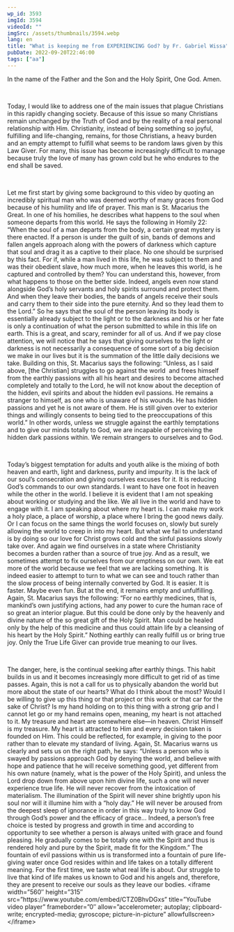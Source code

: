 ```yaml
---
wp_id: 3593
imgId: 3594
videoId: ""
imgSrc: /assets/thumbnails/3594.webp
lang: en
title: "What is keeping me from EXPERIENCING God? by Fr. Gabriel Wissa"
pubDate: 2022-09-20T22:46:00
tags: ["aa"]
---
```


<p>In the name of the Father and the Son and the Holy Spirit, One God. Amen.</p>
<p>&nbsp;</p>
<p><span data-contrast="auto">Today, I would like to address one of the main issues that plague Christians in this rapidly changing society. Because of this issue so many Christians remain unchanged by the Truth of God and by the reality of a real personal relationship with Him. Christianity, instead of being something so joyful, fulfilling and life-changing, remains, for those Christians, a heavy burden and an empty attempt to fulfill what seems to be random laws given by this Law Giver. For many, this issue has become increasingly difficult to manage because truly the love of many has grown cold but he who endures to the end shall be saved.</span><span data-ccp-props="{&quot;201341983&quot;:0,&quot;335559739&quot;:200,&quot;335559740&quot;:276}"> </span></p>
<p><span data-ccp-props="{&quot;201341983&quot;:0,&quot;335559739&quot;:200,&quot;335559740&quot;:276}"> </span></p>
<p><span data-contrast="auto">Let me first start by giving some background to this video by quoting an incredibly spiritual man who was deemed worthy of many graces from God because of his humility and life of prayer. This man is St. Macarius the Great. In one of his homilies, he describes what happens to the soul when someone departs from this world. He says the following in Homily 22: “When the soul of a man departs from the body, a certain great mystery is there enacted. If a person is under the guilt of sin, bands of demons and fallen angels approach along with the powers of darkness which capture that soul and drag it as a captive to their place. No one should be surprised by this fact. For if, while a man lived in this life, he was subject to them and was their obedient slave, how much more, when he leaves this world, is he captured and controlled by them? You can understand this, however, from what happens to those on the better side. Indeed, angels even now stand alongside God&#8217;s holy servants and holy spirits surround and protect them. And when they leave their bodies, the bands of angels receive their souls and carry them to their side into the pure eternity. And so they lead them to the Lord.” So he says that the soul of the person leaving its body is essentially already subject to the light or to the darkness and his or her fate is only a continuation of what the person submitted to while in this life on earth. This is a great, and scary, reminder for all of us. And if we pay close attention, we will notice that he says that giving ourselves to the light or darkness is not necessarily a consequence of some sort of a big decision we make in our lives but it is the summation of the little daily decisions we take. Building on this, St. Macarius says the following: “Unless, as I said above, [the Christian] struggles to go against the world  and frees himself from the earthly passions with all his heart and desires to become attached completely and totally to the Lord, he will not know about the deception of the hidden, evil spirits and about the hidden evil passions. He remains a stranger to himself, as one who is unaware of his wounds. He has hidden passions and yet he is not aware of them. He is still given over to exterior things and willingly consents to being tied to the preoccupations of this world.” In other words, unless we struggle against the earthly temptations and to give our minds totally to God, we are incapable of perceiving the hidden dark passions within. We remain strangers to ourselves and to God. </span><span data-ccp-props="{&quot;201341983&quot;:0,&quot;335559739&quot;:200,&quot;335559740&quot;:276}"> </span></p>
<p><span data-ccp-props="{&quot;201341983&quot;:0,&quot;335559739&quot;:200,&quot;335559740&quot;:276}"> </span></p>
<p><span data-contrast="auto">Today’s biggest temptation for adults and youth alike is the mixing of both heaven and earth, light and darkness, purity and impurity. It is the lack of our soul’s consecration and giving ourselves excuses for it. It is reducing God’s commands to our own standards. I want to have one foot in heaven while the other in the world. I believe it is evident that I am not speaking about working or studying and the like. We all live in the world and have to engage with it. I am speaking about where my heart is. I can make my work a holy place, a place of worship, a place where I bring the good news daily. Or I can focus on the same things the world focuses on, slowly but surely allowing the world to creep in into my heart. But what we fail to understand is by doing so our love for Christ grows cold and the sinful passions slowly take over. And again we find ourselves in a state where Christianity becomes a burden rather than a source of true joy. And as a result, we sometimes attempt to fix ourselves from our emptiness on our own. We eat more of the world because we feel that we are lacking something. It is indeed easier to attempt to turn to what we can see and touch rather than the slow process of being internally converted by God. It is easier. It is faster. Maybe even fun. But at the end, it remains empty and unfulfilling. Again, St. Macarius says the following: “For no earthly medicines, that is, mankind&#8217;s own justifying actions, had any power to cure the human race of so great an interior plague. But this could be done only by the heavenly and divine nature of the so great gift of the Holy Spirit. Man could be healed only by the help of this medicine and thus could attain life by a cleansing of his heart by the Holy Spirit.” Nothing earthly can really fulfill us or bring true joy. Only the True Life Giver can provide true meaning to our lives.</span><span data-ccp-props="{&quot;201341983&quot;:0,&quot;335559739&quot;:200,&quot;335559740&quot;:276}"> </span></p>
<p><span data-ccp-props="{&quot;201341983&quot;:0,&quot;335559739&quot;:200,&quot;335559740&quot;:276}"> </span></p>
<p><span data-contrast="auto">The danger, here, is the continual seeking after earthly things. This habit builds in us and it becomes increasingly more difficult to get rid of as time passes. Again, this is not a call for us to physically abandon the world but more about the state of our hearts? What do I think about the most? Would I be willing to give up this thing or that project or this work or that car for the sake of Christ? Is my hand holding on to this thing with a strong grip and I cannot let go or my hand remains open, meaning, my heart is not attached to it. My treasure and heart are somewhere else—in heaven. Christ Himself is my treasure. My heart is attracted to Him and every decision taken is founded on Him. This could be reflected, for example, in giving to the poor rather than to elevate my standard of living. Again, St. Macarius warns us clearly and sets us on the right path, he says: “Unless a person who is swayed by passions approach God by denying the world, and believe with hope and patience that he will receive something good, yet different from his own nature (namely, what is the power of the Holy Spirit), and unless the Lord drop down from above upon him divine life, such a one will never experience true life. He will never recover from the intoxication of materialism. The illumination of the Spirit will never shine brightly upon his soul nor will it illumine him with a &#8220;holy day.&#8221; He will never be aroused from the deepest sleep of ignorance in order in this way truly to know God through God&#8217;s power and the efficacy of grace… Indeed, a person&#8217;s free choice is tested by progress and growth in time and according to opportunity to see whether a person is always united with grace and found pleasing. He gradually comes to be totally one with the Spirit and thus is rendered holy and pure by the Spirit, made fit for the Kingdom.” The fountain of evil passions within us is transformed into a fountain of pure life-giving water once God resides within and life takes on a totally different meaning. For the first time, we taste what real life is about. Our struggle to live that kind of life makes us known to God and his angels and, therefore, they are present to receive our souls as they leave our bodies.</span><span data-ccp-props="{&quot;201341983&quot;:0,&quot;335559739&quot;:200,&quot;335559740&quot;:276}"> </span>&lt;iframe width=&#8221;560&#8243; height=&#8221;315&#8243; src=&#8221;https://www.youtube.com/embed/CTZ0BhvDGxs&#8221; title=&#8221;YouTube video player&#8221; frameborder=&#8221;0&#8243; allow=&#8221;accelerometer; autoplay; clipboard-write; encrypted-media; gyroscope; picture-in-picture&#8221; allowfullscreen&gt;&lt;/iframe&gt;</p>
